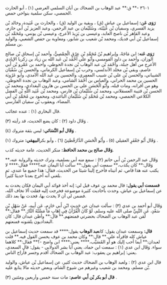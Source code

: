 ٣٦٠١ -** ق:** عبد الوهاب بن الضحاك بن أبان السلمي العرضي (١) ، أبو الحارث الحمصي، سكن سلمية بنواحي حمص.

**رَوَى عَن:** إسماعيل بن عياش (ق) ، وبقية بن الوليد (ق) ، والحارث بن عُبَيدة، وخالد بْن يزيد القسري، وسفيان بْن عُيَيْنَة، وسُلَيْمان بن عبد الرحمن، وعبد العزيز بْن أَبي حازم، وعبد القاهر بْن ناصح العابد، وعيسى بن يَزِيدَ الأعرج، وعيسى بْن يونس، ومُحَمَّد بْن إسماعيل بْن أَبي فديك، ومحمد بْن شعيب بن شابور، ومعاوية بن حفص الشعبي، والوليد بن مسلم.

**رَوَى عَنه:** ابن مَاجَهْ، وإبراهيم بْنُ مُحَمَّدِ بْنِ عِرْقٍ الْحِمْصِيُّ، وأحمد بْن إسحاق بْن صالح الوزان، وأحمد بن داود القومسي،وأَبُو علي أَحْمَد بْن عَبد الله بن زياد بن زكريا الإيادي الأعرج من أهل جبلة، وأَحْمَد بْن عبد الوهاب بْن نجدة الحوطي، وأحمد بن عَمْرو بْن أَبي عاصم، وبقي بْن مخلد الأندلسي، وحرب بْن إسماعيل الكرماني، والحسن بْن سُفْيَان الشيباني، والحسن بْن علي بْن شبيب المعمري، والحسين بن عَبد الله الآمدي، وأبو عَرُوبَة الحسين بن محمد الحراني، والعباس بن أَحْمَدَ الشامي، وعبد الوهاب بن نجدة الحوطي، وهو من أقرانه، ومات قبله، وأَبُو الْحَسَنِ علي بن الحسن بن هارون البغدادي، ومحمد بْن الحسن بْن قتيبة العسقلاني، ومحمد بْن سُلَيْمان بْن فارس، ومحمد بْن عُبَيد اللَّهِ بْن الفضل الكلاعي الحمصي، ومحمد بْن مُحَمَّدِ بْنِ سُلَيْمان الباغندي، ومحمود بن مُحَمَّدِ بْنِ أَبي المضاء، ويعقوب بْن سفيان الفارسي.

قال البخاري (١) : عنده عجائب.

وَقَال داود (٢) : كان يضع الحديث، قد رأيته (٣) .

**وَقَال أبو النَّسَائي:** ليس بثقة متروك (٤) .

وَقَال أَبُو جَعْفَرٍ العقيلي (٥) ، وأَبُو الْحَسَنِ الدَّارَقُطنِيّ (٦) ، وأبو بكر**البيهقي:** متروك (١) .

**وَقَال صالح بن محمد الحافظ:** منكر الحديث، عامة حديثه كذب.

وَقَال عبد الرحمن بْن أَبي حاتم (٢) : سمع منه أبي بسلمية، وترك حديثه والرواية عنه،** وَقَال:** كان يكذب،** سمعت أبي يقول:** سألت أبا اليمان عنه؟**** فقال:**** لا يكتب عنه هذا قاص، ثم أتيناه فأخرج إلينا شيئا من الحديث، فقال: هذا جميع ما عندي، ثم بلغني أنه أخرج بعدنا حديثا كثيراُ.

**فسمعت أبي يقول:** قال محمد بن عوف قيل لي: إنه أخذ فوائد أبي اليمان فكان يحدث به عن إسماعيل بن عياش، وحدث بأحاديث كثيرة موضوعة فخرجت إليه فقلت ألا تخاف الله، فضمن لي أن لا يحدث بها، فحدث بها بعد ذلك.

وَقَال أبو أحمد بن عدي (٣) : سألت عبدان عن حَدِيثِ ابْنِ أَبي حَازِمٍ، عَن أَبِيهِ، عَنْ سَهْلِ بْنِ سَعْدٍ، عَنِ النَّبِيِّ صلى الله عليه وسلم، لَوْ كَانَ الْقُرْآنُ فِي إِهَابٍ مَا مَسَّتْهُ النَّارُ.** فقال:** لقن عبد الوهاب بن الضحاك بحضرتي فمنعتهم.** قال:** وأظن عبدان قال: كان البغداديون يلقنونه فمنعتهم.

**قال:** وسمعت عبدان يقول: كان**عبد الوهاب** يقول:**** قد سمعت حديث إسماعيل بن عياش كله فاقرأه علي.** قال:** وكان محمد بن عوف يحسن القول فيه.** قلت لعبدان:** أيما أحب إليك هو أو المُسَيَّب،**** يعني:**** ابن واضح -؟** فقال:** كلاهما سواء. وَقَال ابن عدي (١) : سمعت ابن حماد، يعني أبا بشر الدولابي - يقول: قال السعدي، يعني: إبراهيم بن يعقوب: عبد الوهاب بن الضحاك أقدم وجسر فأراح الناس.

قال ابن عدي (٢) : ولعبد الوهاب بن الضحاك حديث كثير، عن إسماعيل بْن عياش، والوليد بْن مسلم، ومحمد بن شعيب وغيرهم من شيوخ الشام، وبعض حديثه مالا يتابع عليه.

**قال أبو بكر بْن أَبي عاصم:** مات سنة خمس وأربعين ومئتين (٣) .